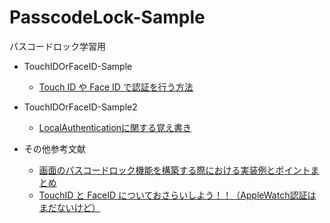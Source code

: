 # PasscodeLock-Sample
パスコードロック学習用

- TouchIDOrFaceID-Sample
  - [Touch ID や Face ID で認証を行う方法](https://swift-ios.keicode.com/ios/touchid-faceid-auth.php)
- TouchIDOrFaceID-Sample2
  - [LocalAuthenticationに関する覚え書き](https://qiita.com/gaussbeam/items/83b3061729ca64bb1a97)

- その他参考文献
  - [画面のパスコードロック機能を構築する際における実装例とポイントまとめ](https://qiita.com/fumiyasac@github/items/6124f9b272f5ee6ebb40)
  - [TouchID と FaceID についておさらいしよう！！（AppleWatch認証はまだないけど）](https://zenn.dev/men_so/articles/f8697c52acbc8b2f6501)
